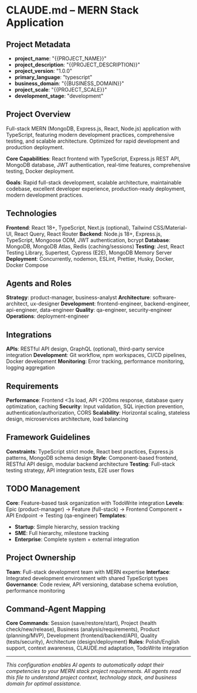 # CLAUDE.md – MERN Stack Application

## Project Metadata
- **project_name**: "{{PROJECT_NAME}}"
- **project_description**: "{{PROJECT_DESCRIPTION}}"
- **project_version**: "1.0.0"
- **primary_language**: "typescript"
- **business_domain**: "{{BUSINESS_DOMAIN}}"
- **project_scale**: "{{PROJECT_SCALE}}"
- **development_stage**: "development"

## Project Overview
Full-stack MERN (MongoDB, Express.js, React, Node.js) application with TypeScript, featuring modern development practices, comprehensive testing, and scalable architecture. Optimized for rapid development and production deployment.

**Core Capabilities**: React frontend with TypeScript, Express.js REST API, MongoDB database, JWT authentication, real-time features, comprehensive testing, Docker deployment.

**Goals**: Rapid full-stack development, scalable architecture, maintainable codebase, excellent developer experience, production-ready deployment, modern development practices.

## Technologies
**Frontend**: React 18+, TypeScript, Next.js (optional), Tailwind CSS/Material-UI, React Query, React Router
**Backend**: Node.js 18+, Express.js, TypeScript, Mongoose ODM, JWT authentication, bcrypt
**Database**: MongoDB, MongoDB Atlas, Redis (caching/sessions)
**Testing**: Jest, React Testing Library, Supertest, Cypress (E2E), MongoDB Memory Server
**Deployment**: Concurrently, nodemon, ESLint, Prettier, Husky, Docker, Docker Compose

## Agents and Roles
**Strategy**: product-manager, business-analyst
**Architecture**: software-architect, ux-designer
**Development**: frontend-engineer, backend-engineer, api-engineer, data-engineer
**Quality**: qa-engineer, security-engineer
**Operations**: deployment-engineer

## Integrations
**APIs**: RESTful API design, GraphQL (optional), third-party service integration
**Development**: Git workflow, npm workspaces, CI/CD pipelines, Docker development
**Monitoring**: Error tracking, performance monitoring, logging aggregation

## Requirements
**Performance**: Frontend <3s load, API <200ms response, database query optimization, caching
**Security**: Input validation, SQL injection prevention, authentication/authorization, CORS
**Scalability**: Horizontal scaling, stateless design, microservices architecture, load balancing

## Framework Guidelines
**Constraints**: TypeScript strict mode, React best practices, Express.js patterns, MongoDB schema design
**Style**: Component-based frontend, RESTful API design, modular backend architecture
**Testing**: Full-stack testing strategy, API integration tests, E2E user flows

## TODO Management
**Core**: Feature-based task organization with TodoWrite integration
**Levels**: Epic (product-manager) → Feature (full-stack) → Frontend Component + API Endpoint → Testing (qa-engineer)
**Templates**:
- **Startup**: Simple hierarchy, session tracking
- **SME**: Full hierarchy, milestone tracking
- **Enterprise**: Complete system + external integration

## Project Ownership
**Team**: Full-stack development team with MERN expertise
**Interface**: Integrated development environment with shared TypeScript types
**Governance**: Code review, API versioning, database schema evolution, performance monitoring

## Command-Agent Mapping
**Core Commands**: Session (save/restore/start), Project (health check/new/release), Business (analysis/requirements), Product (planning/MVP), Development (frontend/backend/API), Quality (tests/security), Architecture (design/deployment)
**Rules**: Polish/English support, context awareness, CLAUDE.md adaptation, TodoWrite integration

---

*This configuration enables AI agents to automatically adapt their competencies to your MERN stack project requirements. All agents read this file to understand project context, technology stack, and business domain for optimal assistance.*